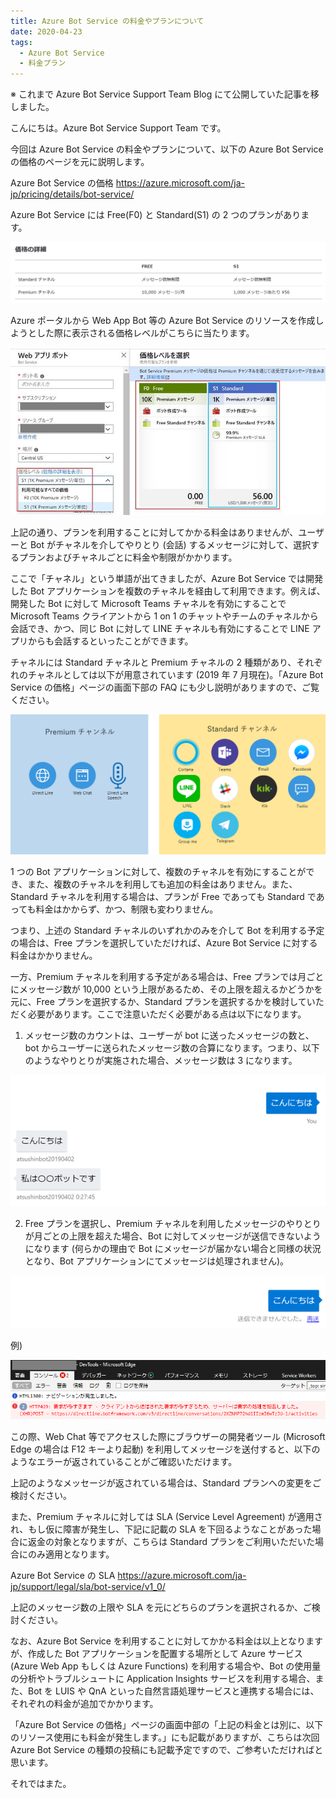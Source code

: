 ```yaml
---
title: Azure Bot Service の料金やプランについて
date: 2020-04-23
tags: 
  - Azure Bot Service
  - 料金プラン
---
```


※ これまで Azure Bot Service Support Team Blog にて公開していた記事を移しました。

こんにちは。Azure Bot Service Support Team です。

今回は Azure Bot Service の料金やプランについて、以下の Azure Bot Service の価格のページを元に説明します。

Azure Bot Service の価格
https://azure.microsoft.com/ja-jp/pricing/details/bot-service/

Azure Bot Service には Free(F0) と Standard(S1) の 2 つのプランがあります。

![plan](./bot-plan/botplan.png)

Azure ポータルから Web App Bot 等の Azure Bot Service のリソースを作成しようとした際に表示される価格レベルがこちらに当たります。

![portalplan](./bot-plan/portalplan.png)


上記の通り、プランを利用することに対してかかる料金はありませんが、ユーザーと Bot がチャネルを介してやりとり (会話) するメッセージに対して、選択するプランおよびチャネルごとに料金や制限がかかります。

ここで「チャネル」という単語が出てきましたが、Azure Bot Service では開発した Bot アプリケーションを複数のチャネルを経由して利用できます。例えば、開発した Bot に対して Microsoft Teams チャネルを有効にすることで Microsoft Teams クライアントから 1 on 1 のチャットやチームのチャネルから会話でき、かつ、同じ Bot に対して LINE チャネルも有効にすることで LINE アプリからも会話するといったことができます。

チャネルには Standard チャネルと Premium チャネルの 2 種類があり、それぞれのチャネルとしては以下が用意されています (2019 年 7 月現在)。「Azure Bot Service の価格」ページの画面下部の FAQ にも少し説明がありますので、ご覧ください。


![channels](./bot-plan/channels.png)


1 つの Bot アプリケーションに対して、複数のチャネルを有効にすることができ、また、複数のチャネルを利用しても追加の料金はありません。また、Standard チャネルを利用する場合は、プランが Free であっても Standard であっても料金はかからず、かつ、制限も変わりません。

つまり、上述の Standard チャネルのいずれかのみを介して Bot を利用する予定の場合は、Free プランを選択していただければ、Azure Bot Service に対する料金はかかりません。

一方、Premium チャネルを利用する予定がある場合は、Free プランでは月ごとにメッセージ数が 10,000 という上限があるため、その上限を超えるかどうかを元に、Free プランを選択するか、Standard プランを選択するかを検討していただく必要があります。ここで注意いただく必要がある点は以下になります。


1) メッセージ数のカウントは、ユーザーが bot に送ったメッセージの数と、bot からユーザーに送られたメッセージ数の合算になります。つまり、以下のようなやりとりが実施された場合、メッセージ数は 3 になります。


![chat1](./bot-plan/chat1.png)


2) Free プランを選択し、Premium チャネルを利用したメッセージのやりとりが月ごとの上限を超えた場合、Bot に対してメッセージが送信できないようになります (何らかの理由で Bot にメッセージが届かない場合と同様の状況となり、Bot アプリケーションにてメッセージは処理されません)。


![chat2](./bot-plan/chat2.png)


例)

![console429](./bot-plan/console429.png)


この際、Web Chat 等でアクセスした際にブラウザーの開発者ツール (Microsoft Edge の場合は F12 キーより起動) を利用してメッセージを送付すると、以下のようなエラーが返されていることがご確認いただけます。

上記のようなメッセージが返されている場合は、Standard プランへの変更をご検討ください。

また、Premium チャネルに対しては SLA (Service Level Agreement) が適用され、もし仮に障害が発生し、下記に記載の SLA を下回るようなことがあった場合に返金の対象となりますが、こちらは Standard プランをご利用いただいた場合にのみ適用となります。

 
Azure Bot Service の SLA
https://azure.microsoft.com/ja-jp/support/legal/sla/bot-service/v1_0/


上記のメッセージ数の上限や SLA を元にどちらのプランを選択されるか、ご検討ください。
 
なお、Azure Bot Service を利用することに対してかかる料金は以上となりますが、作成した Bot アプリケーションを配置する場所として Azure サービス (Azure Web App もしくは Azure Functions) を利用する場合や、Bot の使用量の分析やトラブルシュートに Application Insights サービスを利用する場合、また、Bot を LUIS や QnA といった自然言語処理サービスと連携する場合には、それぞれの料金が追加でかかります。

「Azure Bot Service の価格」ページの画面中部の「上記の料金とは別に、以下のリソース使用にも料金が発生します。」にも記載がありますが、こちらは次回 Azure Bot Service の種類の投稿にも記載予定ですので、ご参考いただければと思います。

それではまた。

<br />
